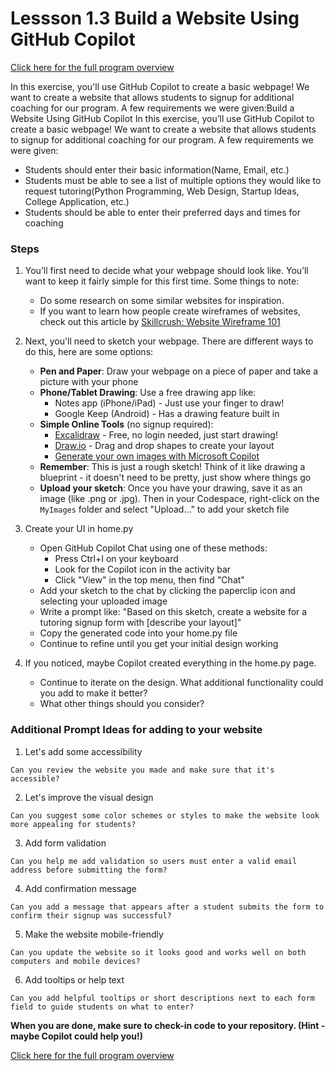 # Lessson 1.3 Build a Website Using GitHub Copilot

[Click here for the full program overview](https://bsmp-coders.github.io/#/2025/intermediate/lesson_summary)

In this exercise, you'll use GitHub Copilot to create a basic webpage! We want to create a website that allows students to signup for additional coaching for our program. A few requirements we were given:Build a Website Using GitHub Copilot
In this exercise, you’ll use GitHub Copilot to create a basic webpage! We want to create a website that allows students to signup for additional coaching for our program. A few requirements we were given:

- Students should enter their basic information(Name, Email, etc.)
- Students must be able to see a list of multiple options they would like to request tutoring(Python Programming, Web Design, Startup Ideas, College Application, etc.)
- Students should be able to enter their preferred days and times for coaching

### Steps
1. You’ll first need to decide what your webpage should look like. You’ll want to keep it fairly simple for this first time. Some things to note:
    - Do some research on some similar websites for inspiration.
    - If you want to learn how people create wireframes of websites, check out this article by [Skillcrush: Website Wireframe 101](https://skillcrush.com/blog/website-wireframe/)


2. Next, you'll need to sketch your webpage. There are different ways to do this, here are some options:
    - **Pen and Paper**: Draw your webpage on a piece of paper and take a picture with your phone
    - **Phone/Tablet Drawing**: Use a free drawing app like:
      - Notes app (iPhone/iPad) - Just use your finger to draw!
      - Google Keep (Android) - Has a drawing feature built in
    - **Simple Online Tools** (no signup required):
      - [Excalidraw](https://excalidraw.com/) - Free, no login needed, just start drawing!
      - [Draw.io](https://app.diagrams.net/) - Drag and drop shapes to create your layout
      - [Generate your own images with Microsoft Copilot](https://copilot.microsoft.com)
    - **Remember**: This is just a rough sketch! Think of it like drawing a blueprint - it doesn't need to be pretty, just show where things go
    - **Upload your sketch**: Once you have your drawing, save it as an image (like .png or .jpg). Then in your Codespace, right-click on the `MyImages` folder and select "Upload..." to add your sketch file

3.  Create your UI in home.py
    - Open GitHub Copilot Chat using one of these methods:
      - Press Ctrl+I on your keyboard
      - Look for the Copilot icon in the activity bar
      - Click "View" in the top menu, then find "Chat"
    - Add your sketch to the chat by clicking the paperclip icon and selecting your uploaded image
    - Write a prompt like: "Based on this sketch, create a website for a tutoring signup form with [describe your layout]"
    - Copy the generated code into your home.py file
    - Continue to refine until you get your initial design working

4.  If you noticed, maybe Copilot created everything in the home.py page.  
    - Continue to iterate on the design.  What additional functionality could you add to make it better?
    - What other things should you consider?

### Additional Prompt Ideas for adding to your website

1. Let's add some accessibility
```
Can you review the website you made and make sure that it's accessible?
``` 

2. Let's improve the visual design  
```
Can you suggest some color schemes or styles to make the website look more appealing for students?
```

3. Add form validation  
```
Can you help me add validation so users must enter a valid email address before submitting the form?
```

4. Add confirmation message  
```
Can you add a message that appears after a student submits the form to confirm their signup was successful?
```

5. Make the website mobile-friendly  
```
Can you update the website so it looks good and works well on both computers and mobile devices?
```

6. Add tooltips or help text  
```
Can you add helpful tooltips or short descriptions next to each form field to guide students on what to enter?
```

**When you are done, make sure to check-in code to your repository. (Hint - maybe Copilot could help you!)**

[Click here for the full program overview](https://bsmp-coders.github.io/#/2025/intermediate/lesson_summary)